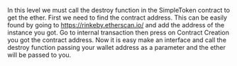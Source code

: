 In this level we must call the destroy function in the SimpleToken contract to get the ether. First we need to find the contract address. This can be easily found by going to https://rinkeby.etherscan.io/ and add the address of the instance you got. Go to internal transaction then press on Contract Creation you got the contract address. Now it is easy make an interface and call the destroy function passing your wallet address as a parameter and the ether will be passed to you.